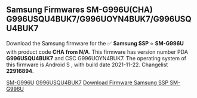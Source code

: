 <h2>Samsung Firmwares SM-G996U(CHA) G996USQU4BUK7/G996UOYN4BUK7/G996USQU4BUK7</h2>
Download the Samsung firmware for the ✅ <strong>Samsung SSP </strong> ⭐ <strong>SM-G996U</strong> with product code <strong>CHA</strong> <strong> from N/A</strong>. This firmware has version number PDA <strong>G996USQU4BUK7</strong> and CSC G996UOYN4BUK7. The operating system of this firmware is Android S , with build date 2021-11-22. Changelist <strong>22916894</strong>.


[SM-G996U](https://samfirm.shop/samsung/model/SM-G996U)
[G996USQU4BUK7](https://samfirm.shop/samsung/pda/G996USQU4BUK7)
[Download Firmware Samsung SSP SM-G996U](https://samfirm.shop/samsung/firmware/476233)
